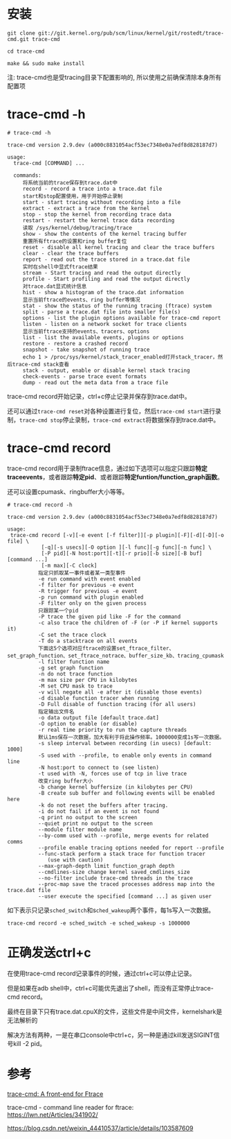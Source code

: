 
# 安装

```
git clone git://git.kernel.org/pub/scm/linux/kernel/git/rostedt/trace-cmd.git trace-cmd

cd trace-cmd

make && sudo make install
```

注: trace-cmd也是受tracing目录下配置影响的, 所以使用之前确保清除本身所有配置项

# trace-cmd -h

```
# trace-cmd -h

trace-cmd version 2.9.dev (a000c8831054acf53ec7348e0a7edf8d828187d7)

usage:
  trace-cmd [COMMAND] ...

  commands:
     将系统当前的trace保存到trace.dat中
     record - record a trace into a trace.dat file
     start和stop配置使用，用于开始停止录制
     start - start tracing without recording into a file
     extract - extract a trace from the kernel
     stop - stop the kernel from recording trace data
     restart - restart the kernel trace data recording
     读取 /sys/kernel/debug/tracing/trace
     show - show the contents of the kernel tracing buffer
     重置所有ftrace的设置和ring buffer复位
     reset - disable all kernel tracing and clear the trace buffers
     clear - clear the trace buffers
     report - read out the trace stored in a trace.dat file
     实时在shell中显式ftrace结果
     stream - Start tracing and read the output directly
     profile - Start profiling and read the output directly
     对trace.dat显式统计信息
     hist - show a histogram of the trace.dat information
     显示当前ftrace的events、ring buffer等情况
     stat - show the status of the running tracing (ftrace) system
     split - parse a trace.dat file into smaller file(s)
     options - list the plugin options available for trace-cmd report
     listen - listen on a network socket for trace clients
     显示当前ftrace支持的events、tracers、options
     list - list the available events, plugins or options
     restore - restore a crashed record
     snapshot - take snapshot of running trace
     echo 1 > /proc/sys/kernel/stack_tracer_enabled打开stack_tracer，然后trace-cmd stack查看
     stack - output, enable or disable kernel stack tracing
     check-events - parse trace event formats
     dump - read out the meta data from a trace file
```

trace-cmd record开始记录，ctrl+c停止记录并保存到trace.dat中。

还可以通过`trace-cmd reset`对各种设置进行复位，然后`trace-cmd start`进行录制，`trace-cmd stop`停止录制，`trace-cmd extract`将数据保存到trace.dat中。

# trace-cmd record

trace-cmd record用于录制ftrace信息，通过如下选项可以指定只跟踪**特定traceevents**，或者跟踪**特定pid**、或者跟踪**特定funtion/function_graph函数**。

还可以设置cpumask、ringbuffer大小等等。

```
# trace-cmd record -h

trace-cmd version 2.9.dev (a000c8831054acf53ec7348e0a7edf8d828187d7)

usage:
 trace-cmd record [-v][-e event [-f filter]][-p plugin][-F][-d][-D][-o file] \
           [-q][-s usecs][-O option ][-l func][-g func][-n func] \
           [-P pid][-N host:port][-t][-r prio][-b size][-B buf][command ...]
           [-m max][-C clock]
          指定只抓取某一事件或者某一类型事件
          -e run command with event enabled
          -f filter for previous -e event
          -R trigger for previous -e event
          -p run command with plugin enabled
          -F filter only on the given process
          只跟踪某一个pid
          -P trace the given pid like -F for the command
          -c also trace the children of -F (or -P if kernel supports it)
          -C set the trace clock
          -T do a stacktrace on all events
          下面这5个选项对应ftrace的设置set_ftrace_filter、set_graph_function、set_ftrace_notrace、buffer_size_kb、tracing_cpumask
          -l filter function name
          -g set graph function
          -n do not trace function
          -m max size per CPU in kilobytes
          -M set CPU mask to trace
          -v will negate all -e after it (disable those events)
          -d disable function tracer when running
          -D Full disable of function tracing (for all users)
          指定输出文件名
          -o data output file [default trace.dat]
          -O option to enable (or disable)
          -r real time priority to run the capture threads
          默认1ms保存一次数据，加大有利于将此操作频率。1000000变成1s写一次数据。
          -s sleep interval between recording (in usecs) [default: 1000]
          -S used with --profile, to enable only events in command line
          -N host:port to connect to (see listen)
          -t used with -N, forces use of tcp in live trace
          改变ring buffer大小
          -b change kernel buffersize (in kilobytes per CPU)
          -B create sub buffer and following events will be enabled here
          -k do not reset the buffers after tracing.
          -i do not fail if an event is not found
          -q print no output to the screen
          --quiet print no output to the screen
          --module filter module name
          --by-comm used with --profile, merge events for related comms
          --profile enable tracing options needed for report --profile
          --func-stack perform a stack trace for function tracer
             (use with caution)
          --max-graph-depth limit function_graph depth
          --cmdlines-size change kernel saved_cmdlines_size
          --no-filter include trace-cmd threads in the trace
          --proc-map save the traced processes address map into the trace.dat file
          --user execute the specified [command ...] as given user
```

如下表示只记录`sched_switch`和s`ched_wakeup`两个事件，每1s写入一次数据。

```
trace-cmd record -e sched_switch -e sched_wakeup -s 1000000
```

# 正确发送ctrl+c

在使用trace-cmd record记录事件的时候，通过ctrl+c可以停止记录。

但是如果在adb shell中，ctrl+c可能优先退出了shell，而没有正常停止trace-cmd record。

最终在目录下只有trace.dat.cpuX的文件，这些文件是中间文件，kernelshark是无法解析的

解决方法有两种，一是在串口console中ctrl+c，另一种是通过kill发送SIGINT信号kill -2 pid。

# 参考

[trace-cmd: A front-end for Ftrace](https://lwn.net/Articles/410200/)

trace-cmd - command line reader for ftrace: https://lwn.net/Articles/341902/

https://blog.csdn.net/weixin_44410537/article/details/103587609